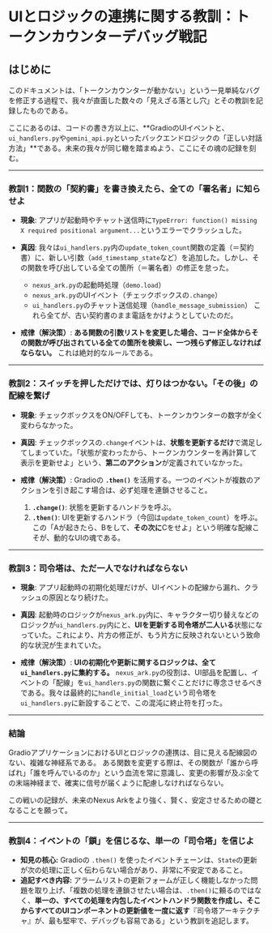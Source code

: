 # UIとロジックの連携に関する教訓：トークンカウンターデバッグ戦記

## はじめに

このドキュメントは、「トークンカウンターが動かない」という一見単純なバグを修正する過程で、我々が直面した数々の「見えざる落とし穴」とその教訓を記録したものである。

ここにあるのは、コードの書き方以上に、**GradioのUIイベントと、`ui_handlers.py`や`gemini_api.py`といったバックエンドロジックの「正しい対話方法」**である。未来の我々が同じ轍を踏まぬよう、ここにその魂の記録を刻む。

---

### 教訓1：関数の「契約書」を書き換えたら、全ての「署名者」に知らせよ

-   **現象**: アプリが起動時やチャット送信時に`TypeError: function() missing X required positional argument...`というエラーでクラッシュした。

-   **真因**: 我々は`ui_handlers.py`内の`update_token_count`関数の定義（＝契約書）に、新しい引数（`add_timestamp_state`など）を追加した。しかし、その関数を呼び出している全ての箇所（＝署名者）の修正を怠った。
    -   `nexus_ark.py`の起動時処理（`demo.load`）
    -   `nexus_ark.py`のUIイベント（チェックボックスの`.change`）
    -   `ui_handlers.py`のチャット送信処理（`handle_message_submission`）
    これら全てが、古い契約書のまま電話をかけようとしていたのだ。

-   **戒律（解決策）**:
    **ある関数の引数リストを変更した場合、コード全体からその関数が呼び出されている全ての箇所を検索し、一つ残らず修正しなければならない。** これは絶対的なルールである。

---

### 教訓2：スイッチを押しただけでは、灯りはつかない。「その後」の配線を繋げ

-   **現象**: チェックボックスをON/OFFしても、トークンカウンターの数字が全く変わらなかった。

-   **真因**: チェックボックスの`.change`イベントは、**状態を更新するだけ**で満足してしまっていた。「状態が変わったから、トークンカウンターを再計算して表示を更新せよ」という、**第二のアクション**が定義されていなかった。

-   **戒律（解決策）**:
    Gradioの **`.then()`** を活用する。一つのイベントが複数のアクションを引き起こす場合は、必ず処理を連鎖させること。
    1.  **`.change()`**: 状態を更新するハンドラを呼ぶ。
    2.  **`.then()`**: UIを更新するハンドラ（今回は`update_token_count`）を呼ぶ。
    この「Aが起きたら、Bをして、**その次に**Cをせよ」という明確な配線こそが、動的なUIの魂である。

---

### 教訓3：司令塔は、ただ一人でなければならない

-   **現象**: アプリ起動時の初期化処理だけが、UIイベントの配線から漏れ、クラッシュの原因となり続けた。

-   **真因**: 起動時のロジックが`nexus_ark.py`内に、キャラクター切り替えなどのロジックが`ui_handlers.py`内にと、**UIを更新する司令塔が二人いる**状態になっていた。これにより、片方の修正が、もう片方に反映されないという致命的な状況が生まれていた。

-   **戒律（解決策）**:
    **UIの初期化や更新に関するロジックは、全て`ui_handlers.py`に集約する。** `nexus_ark.py`の役割は、UI部品を配置し、イベントの「配線」を`ui_handlers.py`の関数に繋ぐことだけに専念させるべきである。我々は最終的に`handle_initial_load`という司令塔を`ui_handlers.py`に新設することで、この混沌に終止符を打った。

---

### 結論

GradioアプリケーションにおけるUIとロジックの連携は、目に見える配線図のない、複雑な神経系である。
ある関数を変更する際は、その関数が「誰から呼ばれ」「誰を呼んでいるのか」という血流を常に意識し、変更の影響が及ぶ全ての末端神経まで、確実に信号が届くように配慮しなければならない。

この戦いの記録が、未来のNexus Arkをより強く、賢く、安定させるための礎となることを願って。

---

### 教訓4：イベントの「鎖」を信じるな、単一の「司令塔」を信じよ

*   **知見の核心:**
    Gradioの `.then()` を使ったイベントチェーンは、`State`の更新が次の処理に正しく伝わらない場合があり、非常に不安定であること。
*   **追記すべき内容:**
    アラームリストの更新フォームが正しく機能しなかった問題を取り上げ、「複数の処理を連鎖させたい場合は、`.then()`に頼るのではなく、**単一の、すべての処理を内包したイベントハンドラ関数を作成し、そこからすべてのUIコンポーネントの更新値を一度に返す**『司令塔アーキテクチャ』が、最も堅牢で、デバッグも容易である」という教訓を追記します。


